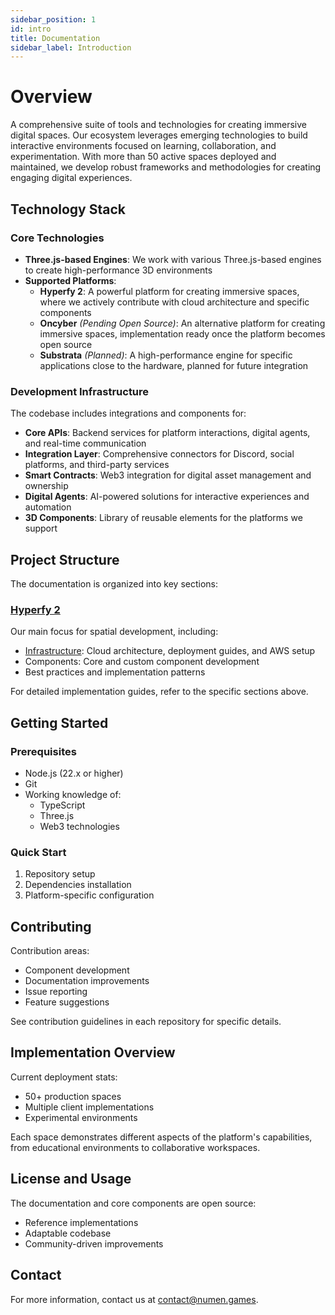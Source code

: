 ```yaml
---
sidebar_position: 1
id: intro
title: Documentation
sidebar_label: Introduction
---
```


# Overview

A comprehensive suite of tools and technologies for creating immersive digital spaces. Our ecosystem leverages emerging technologies to build interactive environments focused on learning, collaboration, and experimentation. With more than 50 active spaces deployed and maintained, we develop robust frameworks and methodologies for creating engaging digital experiences.

## Technology Stack

### Core Technologies

- **Three.js-based Engines**: We work with various Three.js-based engines to create high-performance 3D environments
- **Supported Platforms**:
  - **Hyperfy 2**: A powerful platform for creating immersive spaces, where we actively contribute with cloud architecture and specific components
  - **Oncyber** _(Pending Open Source)_: An alternative platform for creating immersive spaces, implementation ready once the platform becomes open source
  - **Substrata** _(Planned)_: A high-performance engine for specific applications close to the hardware, planned for future integration

### Development Infrastructure

The codebase includes integrations and components for:

- **Core APIs**: Backend services for platform interactions, digital agents, and real-time communication
- **Integration Layer**: Comprehensive connectors for Discord, social platforms, and third-party services
- **Smart Contracts**: Web3 integration for digital asset management and ownership
- **Digital Agents**: AI-powered solutions for interactive experiences and automation
- **3D Components**: Library of reusable elements for the platforms we support

## Project Structure

The documentation is organized into key sections:

### [Hyperfy 2](/docs/organization/technology/platforms/hyperfy)
Our main focus for spatial development, including:
- [Infrastructure](/docs/organization/technology/infrastructure/infrastructure-overview): Cloud architecture, deployment guides, and AWS setup
- Components: Core and custom component development
- Best practices and implementation patterns

<!-- ### [ai16z](/docs/ai16z/overview)
Integration of AI capabilities:
- System architecture and design patterns
- Platform integrations with Discord, Hyperfy, and Oncyber
- Deployment strategies and best practices -->

For detailed implementation guides, refer to the specific sections above.

## Getting Started

### Prerequisites

- Node.js (22.x or higher)
- Git
- Working knowledge of:
  - TypeScript
  - Three.js
  - Web3 technologies

### Quick Start

1. Repository setup
2. Dependencies installation
3. Platform-specific configuration

## Contributing

Contribution areas:
- Component development
- Documentation improvements
- Issue reporting
- Feature suggestions

See contribution guidelines in each repository for specific details.

## Implementation Overview

Current deployment stats:
- 50+ production spaces
- Multiple client implementations
- Experimental environments

Each space demonstrates different aspects of the platform's capabilities, from educational environments to collaborative workspaces.

## License and Usage

The documentation and core components are open source:
- Reference implementations
- Adaptable codebase
- Community-driven improvements

## Contact

For more information, contact us at [contact@numen.games](mailto:contact@numen.games).
